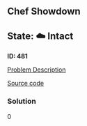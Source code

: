 ## Chef Showdown

## State: :cloud: **Intact**

**ID: 481**

[Problem Description](https://projecteuler.net/problem=481)

[Source code](main.cpp)

### Solution
0